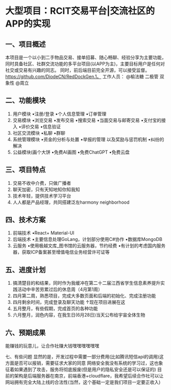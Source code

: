 # 大型项目：RCIT交易平台|交流社区的APP的实现
## 一、项目概述
本项目是一个以小到二手物品交易、接单招募、随心畅聊、经验分享为主要功能，同时具备社区、社群交流功能的多平台项目(以APP为主)，主要目标用户是任何对社交或交易有兴趣的同志。
同时，前后端目前完全开源，可以接受监督。https://github.com/DiodeCN/RedDockGen.1。
工作人员：
@榆法糖 二极管 双象性
@周立
## 二、功能模块
1. 用户模块
•注册/登录 
•个人信息管理
•订单管理
2. 交易模块
•浏览交易
•发布交易
•搜索交易
•当面交易与邮寄交易
•支付宝的接入
•评价交易
•信息验证
3. 社区交流模块
•私聊
•群聊
4. 系统管理模块
•资金的分析与处置
•举报的管理 以及奖励与惩罚机制
•纠纷的解决
5. 公益模块(画个大饼
•免费AI画图
•免费ChatGPT
•免费云盘
## 三、项目特点
1. 交易不收中介费，只做广播者
2. 聊天加密，只有天知地知你知我知
3. 技术年轻，提供技术学习平台
4. 人人都是产品经理，共同搭建泛左harmony neighborhood
## 四、技术方案
1. 前端技术
•React+ Material-UI
2. 后端技术
•主要信息处理GoLang，计划部分使用C#协作
•数据库MongoDB
3. 云服务
•使用极越文库_图书馆的云服务器，节约经费
•有计划的考虑国内服务器，获取ICP备案甚至增值电信业务经营许可证等
## 五、进度计划
1. 搞清楚目的和结果，同时作为我缓冲在第二十二届江西省学生信息素养提升实践活动中辛苦劳累过后的休息周（4月第1周）
2. 四月第二周，熟悉项目，完成大多数页面和后端的初始化、完成注册功能
3. 四月剩余时间，完成登录及聊天功能
↑现在项目进展在这
4. 五月整月，有些假期，完成首页的各种功能
5. 六月整月，润色内容，在我生日(6月28日)当天公布给宇宙全体生物


## 六、预期成果
能赚钱的玩意儿，让合作社赚大钱嘿嘿嘿嘿嘿嘿

七、有些问题
显然的是，开发过程中需要一部分费用(比如腾讯短信api的调用)这方面是否可以报销，需要征求大家的同意
网络安全我没有系统的学习过，这也象征着如果遇到了攻击，服务将彻底报废(但是用户的隐私安全还是可以保证的)
目前的架构是后端服务器在南京，前端香港+cloudflare，我希望后续合作社可以让网站拥有完全大陆上线的合法性(当然，这个基础一定是我们项目一定要正收入)
